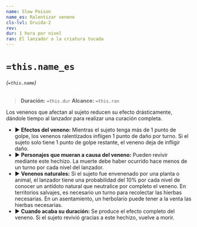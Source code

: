 ```yaml
---
name: Slow Poison
name_es: Ralentizar veneno
cls-lvl: Druida-2
rev: 
dur: 1 hora por nivel
ran: El lanzador o la criatura tocada
---
```

# `=this.name_es`
###### (`=this.name`)

>**Duración:** `=this.dur`
>**Alcance:** `=this.ran`

Los venenos que afectan al sujeto reducen su efecto drásticamente, dándole tiempo al lanzador para realizar una curación completa.
- ▶ **Efectos del veneno:** Mientras el sujeto tenga más de 1 punto de golpe, los venenos ralentizados infligen 1 punto de daño por turno. Si el sujeto solo tiene 1 punto de golpe restante, el veneno deja de infligir daño. 
- ▶ **Personajes que mueran a causa del veneno:** Pueden revivir mediante este hechizo. La muerte debe haber ocurrido hace menos de un turno por cada nivel del lanzador. 
- ▶ **Venenos naturales:** Si el sujeto fue envenenado por una planta o animal, el lanzador tiene una probabilidad del 10% por cada nivel de conocer un antídoto natural que neutralice por completo el veneno. En territorios salvajes, es necesario un turno para recolectar las hierbas necesarias. En un asentamiento, un herbolario puede tener a la venta las hierbas necesarias. 
- ▶ **Cuando acaba su duración:** Se produce el efecto completo del veneno. Si el sujeto revivió gracias a este hechizo, vuelve a morir.